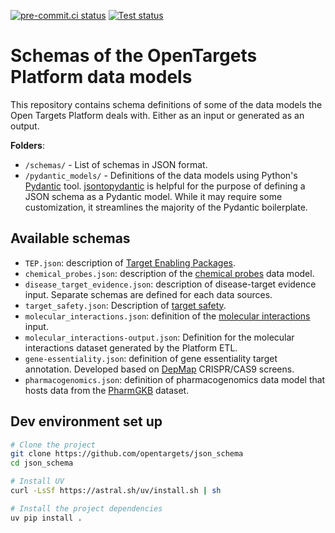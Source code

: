 [![pre-commit.ci status](https://results.pre-commit.ci/badge/github/opentargets/json_schema/master.svg)](https://results.pre-commit.ci/latest/github/opentargets/json_schema/master)
[![Test status](https://github.com/opentargets/json_schema/actions/workflows/ci.yaml/badge.svg)](https://github.com/opentargets/json_schema/actions/workflows/ci.yaml)

# Schemas of the OpenTargets Platform data models

This repository contains schema definitions of some of the data models the Open Targets Platform deals with. Either as an input or generated as an output.

**Folders**:

- `/schemas/` - List of schemas in JSON format.
- `/pydantic_models/` - Definitions of the data models using Python's [Pydantic](https://docs.pydantic.dev/) tool. [jsontopydantic](https://jsontopydantic.com/) is helpful for the purpose of defining a JSON schema as a Pydantic model. While it may require some customization, it streamlines the majority of the Pydantic boilerplate.

## Available schemas

- `TEP.json`: description of [Target Enabling Packages](https://platform-docs.opentargets.org/target/chemical-probes-and-teps#target-enabling-packages).
- `chemical_probes.json`: description of the [chemical probes](https://platform-docs.opentargets.org/target/chemical-probes-and-teps#chemical-probes) data model.
- `disease_target_evidence.json`: description of disease-target evidence input. Separate schemas are defined for each data sources.
- `target_safety.json`: Description of [target safety](https://platform-docs.opentargets.org/target/safety).
- `molecular_interactions.json`: definition of the [molecular interactions](https://platform-docs.opentargets.org/target/molecular-interactions) input.
- `molecular_interactions-output.json`: Definition for the molecular interactions dataset generated by the Platform ETL.
- `gene-essentiality.json`: definition of gene essentiality target annotation. Developed based on [DepMap](https://depmap.org/) CRISPR/CAS9 screens.
- `pharmacogenomics.json`: definition of pharmacogenomics data model that hosts data from the [PharmGKB](https://www.pharmgkb.org/) dataset.

## Dev environment set up
```bash
# Clone the project
git clone https://github.com/opentargets/json_schema
cd json_schema

# Install UV
curl -LsSf https://astral.sh/uv/install.sh | sh

# Install the project dependencies
uv pip install .
